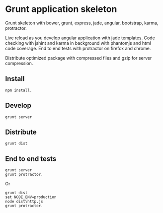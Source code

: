 Grunt application skeleton
==========================

Grunt skeleton with bower, grunt, express, jade, angular, bootstrap, karma, protractor.

Live reload as you develop angular application with jade templates.
Code checking with jshint and karma in background with phantomjs and html code coverage.
End to end tests with protractor on firefox and chrome.

Distribute optimized package with compressed files and gzip for server compression.

## Install

```
npm install.
```

## Develop

```
grunt server
```

## Distribute

```
grunt dist
```

## End to end tests

```
grunt server
grunt protractor.
```

Or

```
grunt dist
set NODE_ENV=production
node dist\http.js
grunt protractor.
```
